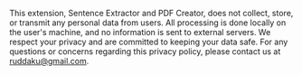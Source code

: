 This extension, Sentence Extractor and PDF Creator, does not collect, store, or transmit any personal data from users. All processing is done locally on the user's machine, and no information is sent to external servers. We respect your privacy and are committed to keeping your data safe.  For any questions or concerns regarding this privacy policy, please contact us at ruddaku@gmail.com.
